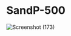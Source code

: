 # SandP-500


![Screenshot (173)](https://github.com/Jabbark/SandP-500/assets/139176049/428fb37c-c461-44f8-b0fb-c06e24b3297c)
